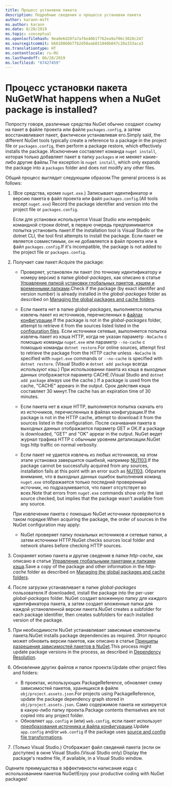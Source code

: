 ```yaml
---
title: Процесс установки пакета
description: Подробные сведения о процессе установки пакета
author: karann-msft
ms.author: karann
ms.date: 0/20/2019
ms.topic: conceptual
ms.openlocfilehash: 9ea0e6d28fa7af6e4061f762ea9af06c3028c247
ms.sourcegitcommit: b6810860b77b2d50aab031040b047c20a333aca3
ms.translationtype: HT
ms.contentlocale: ru-RU
ms.lasthandoff: 06/28/2019
ms.locfileid: "67427459"
---
```

# <a name="what-happens-when-a-nuget-package-is-installed"></a><span data-ttu-id="240ff-103">Процесс установки пакета NuGet</span><span class="sxs-lookup"><span data-stu-id="240ff-103">What happens when a NuGet package is installed?</span></span>

<span data-ttu-id="240ff-104">Попросту говоря, различные средства NuGet обычно создают ссылку на пакет в файле проекта или файле `packages.config`, а затем восстанавливают пакет, фактически устанавливая его.</span><span class="sxs-lookup"><span data-stu-id="240ff-104">Simply said, the different NuGet tools typically create a reference to a package in the project file or `packages.config`, then perform a package restore, which effectively installs the package.</span></span> <span data-ttu-id="240ff-105">Исключение составляет команда `nuget install`, которая только добавляет пакет в папку `packages` и не меняет какие-либо другие файлы.</span><span class="sxs-lookup"><span data-stu-id="240ff-105">The exception is `nuget install`, which only expands the package into a `packages` folder and does not modify any other files.</span></span>

<span data-ttu-id="240ff-106">Общий процесс выглядит следующим образом:</span><span class="sxs-lookup"><span data-stu-id="240ff-106">The general process is as follows:</span></span>

1. <span data-ttu-id="240ff-107">(Все средства, кроме `nuget.exe`.) Записывает идентификатор и версию пакета в файл проекта или файл `packages.config`.</span><span class="sxs-lookup"><span data-stu-id="240ff-107">(All tools except `nuget.exe`) Record the package identifier and version into the project file or `packages.config`.</span></span>

   <span data-ttu-id="240ff-108">Если для установки используется Visual Studio или интерфейс командной строки dotnet, в первую очередь предпринимается попытка установить пакет.</span><span class="sxs-lookup"><span data-stu-id="240ff-108">If the installation tool is Visual Studio or the dotnet CLI, the tool first attempts to install the package.</span></span> <span data-ttu-id="240ff-109">Если пакет не является совместимым, он не добавляется в файл проекта или в файл `packages.config`.</span><span class="sxs-lookup"><span data-stu-id="240ff-109">If it's incompatible, the package is not added to the project file or `packages.config`.</span></span>

2. <span data-ttu-id="240ff-110">Получает сам пакет:</span><span class="sxs-lookup"><span data-stu-id="240ff-110">Acquire the package:</span></span>
   - <span data-ttu-id="240ff-111">Проверяет, установлен ли пакет (по точному идентификатору и номеру версии) в папке *global-packages*, как описано в статье [Управление папкой установки глобальных пакетов, кэшем и временными папками](../consume-packages/managing-the-global-packages-and-cache-folders.md).</span><span class="sxs-lookup"><span data-stu-id="240ff-111">Check if the package (by exact identifer and version number) is already installed in the *global-packages* folder as described on [Managing the global packages and cache folders](../consume-packages/managing-the-global-packages-and-cache-folders.md).</span></span>

   - <span data-ttu-id="240ff-112">Если пакета нет в папке *global-packages*, выполняется попытка извлечь пакет из источников, перечисленных в [файлах конфигурации](../consume-packages/Configuring-NuGet-Behavior.md).</span><span class="sxs-lookup"><span data-stu-id="240ff-112">If the package is not in the *global-packages* folder, attempt to retrieve it from the sources listed listed in the [configuration files](../consume-packages/Configuring-NuGet-Behavior.md).</span></span> <span data-ttu-id="240ff-113">Если источники сетевые, выполняется попытка извлечь пакет из кэша HTTP, когда не указан параметр `-NoCache` с помощью команды `nuget.exe` или параметр `--no-cache` с помощью команды `dotnet restore`.</span><span class="sxs-lookup"><span data-stu-id="240ff-113">For online sources, attempt first to retrieve the package from the HTTP cache unless `-NoCache` is specified with `nuget.exe` commands or `--no-cache` is specified with `dotnet restore`.</span></span> <span data-ttu-id="240ff-114">(Visual Studio и `dotnet add package` всегда используют кэш.) При использовании пакета из кэша в выходных данных отображается параметр CACHE.</span><span class="sxs-lookup"><span data-stu-id="240ff-114">(Visual Studio and `dotnet add package` always use the cache.) If a package is used from the cache, "CACHE" appears in the output.</span></span> <span data-ttu-id="240ff-115">Срок действия кэша составляет 30 минут.</span><span class="sxs-lookup"><span data-stu-id="240ff-115">The cache has an expiration time of 30 minutes.</span></span>

   - <span data-ttu-id="240ff-116">Если пакета нет в кэше HTTP, выполняется попытка скачать его из источников, перечисленных в файлах конфигурации.</span><span class="sxs-lookup"><span data-stu-id="240ff-116">If the package is not in the HTTP cache, attempt to download it from the sources listed in the configuration.</span></span> <span data-ttu-id="240ff-117">После скачивания пакета в выходных данных отображается параметр GET и ОК.</span><span class="sxs-lookup"><span data-stu-id="240ff-117">If a package is downloaded, "GET" and "OK" appear in the output.</span></span> <span data-ttu-id="240ff-118">NuGet ведет журнал трафика HTTP с обычным уровнем детализации.</span><span class="sxs-lookup"><span data-stu-id="240ff-118">NuGet logs http traffic on normal verbosity.</span></span>

   - <span data-ttu-id="240ff-119">Если пакет не удается извлечь из любых источников, на этом этапе установка завершится ошибкой, например [NU1103](../reference/errors-and-warnings/NU1103.md).</span><span class="sxs-lookup"><span data-stu-id="240ff-119">If the package cannot be successfully acquired from any sources, installation fails at this point with an error such as [NU1103](../reference/errors-and-warnings/NU1103.md).</span></span> <span data-ttu-id="240ff-120">Обратите внимание, что в выходных данных ошибок выполнения команд `nuget.exe` отображается только последний проверенный источник, но подразумевается, что пакет отсутствует во всех.</span><span class="sxs-lookup"><span data-stu-id="240ff-120">Note that errors from `nuget.exe` commands show only the last source checked, but implies that the package wasn't available from any source.</span></span>

   <span data-ttu-id="240ff-121">При извлечении пакета с помощью NuGet источники проверяются в таком порядке:</span><span class="sxs-lookup"><span data-stu-id="240ff-121">When acquiring the package, the order of sources in the NuGet configuration may apply:</span></span>

   - <span data-ttu-id="240ff-122">NuGet проверяет папку локальных источников и сетевые папки, а затем источники HTTP.</span><span class="sxs-lookup"><span data-stu-id="240ff-122">NuGet checks sources local folder and network shares before checking HTTP sources.</span></span>

3. <span data-ttu-id="240ff-123">Сохраняет копию пакета и другие сведения в папке *http-cache*, как описано в статье [Управление глобальными пакетами и папками кэша](../consume-packages/managing-the-global-packages-and-cache-folders.md).</span><span class="sxs-lookup"><span data-stu-id="240ff-123">Save a copy of the package and other information in the *http-cache* folder as described on [Managing the global packages and cache folders](../consume-packages/managing-the-global-packages-and-cache-folders.md).</span></span>

4. <span data-ttu-id="240ff-124">После загрузки устанавливает в папке *global-packages* пользователя.</span><span class="sxs-lookup"><span data-stu-id="240ff-124">If downloaded, install the package into the per-user *global-packages* folder.</span></span> <span data-ttu-id="240ff-125">NuGet создает вложенную папку для каждого идентификатора пакета, а затем создает вложенные папки для каждой установленной версии пакета.</span><span class="sxs-lookup"><span data-stu-id="240ff-125">NuGet creates a subfolder for each package identifier, then creates subfolders for each installed version of the package.</span></span>

5. <span data-ttu-id="240ff-126">При необходимости NuGet устанавливает зависимые компоненты пакета.</span><span class="sxs-lookup"><span data-stu-id="240ff-126">NuGet installs package dependencies as required.</span></span> <span data-ttu-id="240ff-127">Этот процесс может обновить версии пакетов, как описано в статье [Принципы разрешения зависимостей пакетов в NuGet](../consume-packages/dependency-resolution.md).</span><span class="sxs-lookup"><span data-stu-id="240ff-127">This process might update package versions in the process, as described in [Dependency Resolution](../consume-packages/dependency-resolution.md).</span></span>

6. <span data-ttu-id="240ff-128">Обновление других файлов и папок проекта:</span><span class="sxs-lookup"><span data-stu-id="240ff-128">Update other project files and folders:</span></span>

    - <span data-ttu-id="240ff-129">В проектах, использующих PackageReference, обновляет схему зависимостей пакетов, хранящихся в файле `obj/project.assets.json`.</span><span class="sxs-lookup"><span data-stu-id="240ff-129">For projects using PackageReference, update the package dependency graph stored in `obj/project.assets.json`.</span></span> <span data-ttu-id="240ff-130">Само содержимое пакета не копируется в какую-либо папку проекта.</span><span class="sxs-lookup"><span data-stu-id="240ff-130">Package contents themselves are not copied into any project folder.</span></span>
    - <span data-ttu-id="240ff-131">Обновляет `app.config` и (или) `web.config`, если пакет использует [преобразования источника и файла конфигурации](../create-packages/source-and-config-file-transformations.md).</span><span class="sxs-lookup"><span data-stu-id="240ff-131">Update `app.config` and/or `web.config` if the package uses [source and config file transformations](../create-packages/source-and-config-file-transformations.md).</span></span>

7. <span data-ttu-id="240ff-132">(Только Visual Studio.) Отображает файл сведений пакета (если он доступен) в окне Visual Studio.</span><span class="sxs-lookup"><span data-stu-id="240ff-132">(Visual Studio only) Display the package's readme file, if available, in a Visual Studio window.</span></span>

<span data-ttu-id="240ff-133">Оцените преимущества в эффективности написания кода с использованием пакетов NuGet!</span><span class="sxs-lookup"><span data-stu-id="240ff-133">Enjoy your productive coding with NuGet packages!</span></span>
